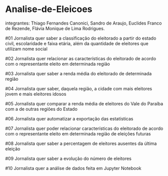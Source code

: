 # Analise-de-Eleicoes

integrantes:
Thiago Fernandes Canonici,
Sandro de Araujo,
Euclides Franco de Rezende,
Flávia Monique de Lima Rodrigues.

#01 Jornalista quer saber a classificação do eleitorado a partir do estado civil, escolaridade e faixa etária, além da quantidade de eleitores que utilizam nome social

#02 Jornalista quer relacionar as características do eleitorado de acordo com o representante eleito em determinada região

#03 Jornalista quer saber a renda média do eleitorado de determinada região
	
#04 Jornalista quer saber, daquela região, a cidade com mais eleitores jovem e mais eleitores idosos

#05 Jornalista quer comparar a renda média de eleitores do Vale do Paraíba com a de outras regiões do Estado
	
#06 Jornalista quer automatizar a exportação das estatísticas

#07 Jornalista quer poder relacionar características do eleitorado de acordo com o representante eleito em determinada região de eleições futuras 

#08 Jornalista quer saber a percentagem de eleitores ausentes da última eleição

#09 Jornalista quer saber a evolução do número de eleitores 	

#10 Jornalista quer a análise de dados feita em Jupyter Notebook
